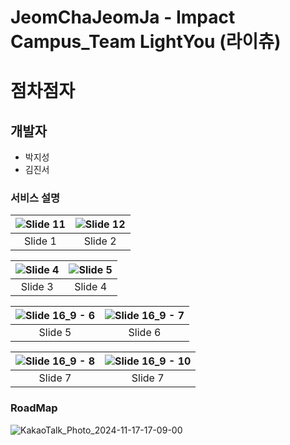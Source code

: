 # JeomChaJeomJa - Impact Campus_Team LightYou (라이츄)
# 점차점자
## 개발자
- 박지성
- 김진서

### 서비스 설명

| ![Slide 11](https://github.com/Park21700305/JeomChaJeomCha/assets/93187535/e5dfa489-f4b4-49a7-948b-5d343e22b2dd) | ![Slide 12](https://github.com/Park21700305/JeomChaJeomCha/assets/93187535/7de88aef-e0f4-40a9-99b7-bcb3fe3b9e47) |
|:---:|:---:|
| Slide 1 | Slide 2 |

| ![Slide 4](https://github.com/Park21700305/JeomChaJeomCha/assets/93187535/55e635d8-5a1d-4ff2-957a-e2c6912aa65f) | ![Slide 5](https://github.com/Park21700305/JeomChaJeomCha/assets/93187535/8690189a-cde3-4613-ad3e-06a329712b85) |
|:---:|:---:|
| Slide 3 | Slide 4 |

| ![Slide 16_9 - 6](https://github.com/Park21700305/JeomChaJeomCha/assets/93187535/6a4d0f07-e1d4-4f98-a174-ece5d87f24b2) | ![Slide 16_9 - 7](https://github.com/Park21700305/JeomChaJeomCha/assets/93187535/727ff443-f184-4870-bdf7-b765d5d8623b) |
|:---:|:---:|
| Slide 5 | Slide 6 |

| ![Slide 16_9 - 8](https://github.com/Park21700305/JeomChaJeomCha/assets/93187535/26db63e2-b474-4f69-bd2f-55788623e659) | ![Slide 16_9 - 10](https://github.com/Park21700305/JeomChaJeomCha/assets/93187535/285fe9ee-89a1-4e94-bb6a-8d59ef48fc30) |
|:---:|:---:|
| Slide 7 | Slide 7 |
### RoadMap
 ![KakaoTalk_Photo_2024-11-17-17-09-00](https://github.com/user-attachments/assets/c05a0dd0-cb87-4bc6-8c76-04c32dbfaa7a)



